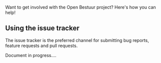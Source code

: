 Want to get involved with the Open Bestuur project? Here's how you can help!

## Using the issue tracker
The issue tracker is the preferred channel for submitting bug reports, feature requests and pull requests.

Document in progress....